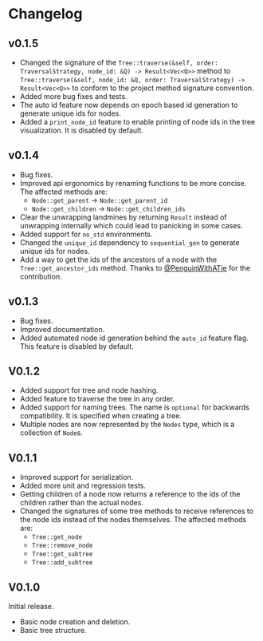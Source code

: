 # Changelog

## v0.1.5

- Changed the signature of the `Tree::traverse(&self, order: TraversalStrategy, node_id: &Q) -> Result<Vec<Q>>` method
  to `Tree::traverse(&self, node_id: &Q, order: TraversalStrategy) -> Result<Vec<Q>>` to conform to the project method
  signature convention.
- Added more bug fixes and tests.
- The auto id feature now depends on epoch based id generation to generate unique ids for nodes.
- Added a `print_node_id` feature to enable printing of node ids in the tree visualization. It is disabled by default.

## v0.1.4

- Bug fixes.
- Improved api ergonomics by renaming functions to be more concise. The affected methods are:
    - `Node::get_parent` -> `Node::get_parent_id`
    - `Node::get_children` -> `Node::get_children_ids`
- Clear the unwrapping landmines by returning `Result` instead of unwrapping internally which could lead to panicking in
  some cases.
- Added support for `no_std` environments.
- Changed the `unique_id` dependency to `sequential_gen` to generate unique ids for nodes.
- Add a way to get the ids of the ancestors of a node with the `Tree::get_ancestor_ids` method. Thanks to
  [@PenguinWithATie](https://github.com/PenguinWithATie) for the
  contribution.

## v0.1.3

- Bug fixes.
- Improved documentation.
- Added automated node id generation behind the `auto_id` feature flag. This feature is disabled by default.

## V0.1.2

- Added support for tree and node hashing.
- Added feature to traverse the tree in any order.
- Added support for naming trees. The name is `optional` for backwards compatibility. It is specified when creating a
  tree.
- Multiple nodes are now represented by the `Nodes` type, which is a collection of `Node`s.

## V0.1.1

- Improved support for serialization.
- Added more unit and regression tests.
- Getting children of a node now returns a reference to the ids of the children rather than the actual nodes.
- Changed the signatures of some tree methods to receive references to the node ids instead of the nodes themselves. The
  affected methods are:
    - `Tree::get_node`
    - `Tree::remove_node`
    - `Tree::get_subtree`
    - `Tree::add_subtree`

## V0.1.0

Initial release.

- Basic node creation and deletion.
- Basic tree structure.

